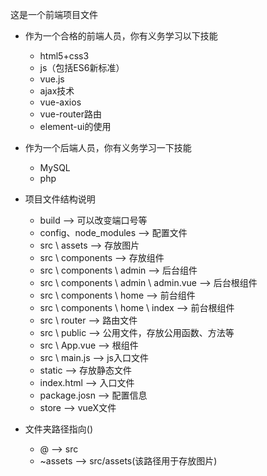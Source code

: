 这是一个前端项目文件
 + 作为一个合格的前端人员，你有义务学习以下技能
      - html5+css3
      - js（包括ES6新标准）
      - vue.js
      - ajax技术
      - vue-axios
      - vue-router路由
      - element-ui的使用
   
   
 + 作为一个后端人员，你有义务学习一下技能
      - MySQL
      - php
      
      
 + 项目文件结构说明
      - build  -->  可以改变端口号等
      - config、node_modules --> 配置文件
      - src \ assets --> 存放图片
      - src \ components --> 存放组件
      - src \ components \ admin --> 后台组件
      - src \ components \ admin \ admin.vue --> 后台根组件
      - src \ components \ home  --> 前台组件
      - src \ components \ home \ index --> 前台根组件
      - src \ router --> 路由文件
      - src \ public --> 公用文件，存放公用函数、方法等
      - src \ App.vue --> 根组件
      - src \ main.js --> js入口文件
      - static --> 存放静态文件
      - index.html --> 入口文件
      - package.josn --> 配置信息
      - store --> vueX文件  
+ 文件夹路径指向()
  + @ --> src
  + ~assets --> src/assets(该路径用于存放图片)
